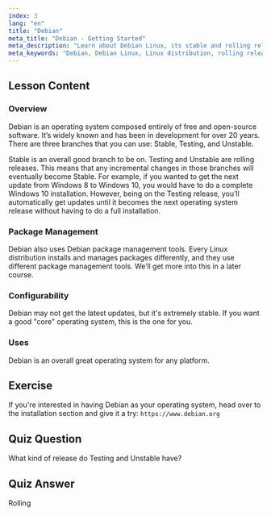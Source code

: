 ```yaml
---
index: 3
lang: "en"
title: "Debian"
meta_title: "Debian - Getting Started"
meta_description: "Learn about Debian Linux, its stable and rolling releases, and package management. Discover why Debian is a great core OS for beginners and intermediate users."
meta_keywords: "Debian, Debian Linux, Linux distribution, rolling release, package management, Linux tutorial, beginner Linux, Linux guide"
---
```


## Lesson Content

### Overview

Debian is an operating system composed entirely of free and open-source software. It’s widely known and has been in development for over 20 years. There are three branches that you can use: Stable, Testing, and Unstable.

Stable is an overall good branch to be on. Testing and Unstable are rolling releases. This means that any incremental changes in those branches will eventually become Stable. For example, if you wanted to get the next update from Windows 8 to Windows 10, you would have to do a complete Windows 10 installation. However, being on the Testing release, you’ll automatically get updates until it becomes the next operating system release without having to do a full installation.

### Package Management

Debian also uses Debian package management tools. Every Linux distribution installs and manages packages differently, and they use different package management tools. We’ll get more into this in a later course.

### Configurability

Debian may not get the latest updates, but it's extremely stable. If you want a good "core" operating system, this is the one for you.

### Uses

Debian is an overall great operating system for any platform.

## Exercise

If you're interested in having Debian as your operating system, head over to the installation section and give it a try: `https://www.debian.org`

## Quiz Question

What kind of release do Testing and Unstable have?

## Quiz Answer

Rolling
